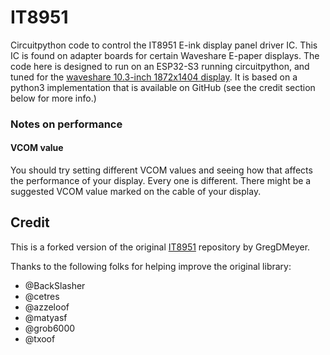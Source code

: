 # IT8951

Circuitpython code to control the IT8951 E-ink display panel driver IC. This IC is found on adapter boards for certain Waveshare E-paper displays. The code here is designed to run on an ESP32-S3 running circuitpython, and tuned for the [waveshare 10.3-inch 1872x1404 display](https://www.waveshare.com/product/displays/e-paper/10.3inch-e-paper-hat-g.htm?sku=26936). It is based on a python3 implementation that is available on GitHub (see the credit section below for more info.)

### Notes on performance

#### VCOM value

You should try setting different VCOM values and seeing how that affects the performance of your display. Every
one is different. There might be a suggested VCOM value marked on the cable of your display.

## Credit

This is a forked version of the original [IT8951](https://github.com/GregDMeyer/IT8951/tree/master) repository by GregDMeyer. 

Thanks to the following folks for helping improve the original library:

 - @BackSlasher
 - @cetres
 - @azzeloof
 - @matyasf
 - @grob6000
 - @txoof
